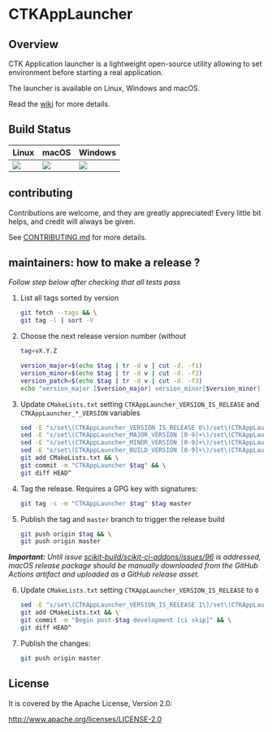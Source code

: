 CTKAppLauncher
==============

Overview
--------

CTK Application launcher is a lightweight open-source utility allowing to set environment before starting a real application.

The launcher is available on Linux, Windows and macOS.

Read the [wiki](http://www.commontk.org/index.php/Tools:_Application_launcher) for more details.

Build Status
------------

| Linux                          | macOS                         | Windows                       |
|--------------------------------|-------------------------------|-------------------------------|
| [![][circleci]][circleci-lnk]  | [![][gha]][gha-lnk]           | [![][appveyor]][appveyor-lnk] |


[appveyor]: https://ci.appveyor.com/api/projects/status/s6jen6mde8n72o8u/branch/master?svg=true
[appveyor-lnk]: https://ci.appveyor.com/project/commontk/AppLauncher

[circleci]: https://circleci.com/gh/commontk/AppLauncher.svg?style=svg
[circleci-lnk]: https://circleci.com/gh/commontk/AppLauncher

[gha]: https://github.com/commontk/AppLauncher/actions/workflows/CI.yml/badge.svg?branch=master
[gha-lnk]: https://github.com/commontk/AppLauncher/actions/workflows/CI.yml

contributing
------------

Contributions are welcome, and they are greatly appreciated! Every
little bit helps, and credit will always be given.

See [CONTRIBUTING.md][contributing] for more details.

[contributing]: https://github.com/commontk/AppLauncher/blob/master/CONTRIBUTING.md

maintainers: how to make a release ?
------------------------------------

*Follow step below after checking that all tests pass*


1. List all tags sorted by version

    ```bash
    git fetch --tags && \
    git tag -l | sort -V
    ```

2. Choose the next release version number (without

    ```bash
    tag=vX.Y.Z

    version_major=$(echo $tag | tr -d v | cut -d. -f1)
    version_minor=$(echo $tag | tr -d v | cut -d. -f2)
    version_patch=$(echo $tag | tr -d v | cut -d. -f3)
    echo "version_major [$version_major] version_minor[$version_minor] version_patch[$version_patch]"
    ```

3. Update `CMakeLists.txt` setting `CTKAppLauncher_VERSION_IS_RELEASE` and `CTKAppLauncher_*_VERSION` variables

    ```bash
    sed -E "s/set\(CTKAppLauncher_VERSION_IS_RELEASE 0\)/set\(CTKAppLauncher_VERSION_IS_RELEASE 1\)/g" -i CMakeLists.txt && \
    sed -E "s/set\(CTKAppLauncher_MAJOR_VERSION [0-9]+\)/set\(CTKAppLauncher_MAJOR_VERSION $version_major\)/g" -i CMakeLists.txt && \
    sed -E "s/set\(CTKAppLauncher_MINOR_VERSION [0-9]+\)/set\(CTKAppLauncher_MINOR_VERSION $version_minor\)/g" -i CMakeLists.txt && \
    sed -E "s/set\(CTKAppLauncher_BUILD_VERSION [0-9]+\)/set\(CTKAppLauncher_BUILD_VERSION $version_patch\)/g" -i CMakeLists.txt && \
    git add CMakeLists.txt && \
    git commit -m "CTKAppLauncher $tag" && \
    git diff HEAD^
    ```

4. Tag the release. Requires a GPG key with signatures:

    ```bash
    git tag -s -m "CTKAppLauncher $tag" $tag master
    ```

5. Publish the tag and `master` branch to trigger the release build

    ```bash
    git push origin $tag && \
    git push origin master
    ```

_**Important:** Until issue [scikit-build/scikit-ci-addons/issues/96](https://github.com/scikit-build/scikit-ci-addons/issues/96) is addressed, macOS release package should be manually downloaded from the GitHub Actions artifact and uploaded as a GitHub release asset._

6. Update `CMakeLists.txt` setting `CTKAppLauncher_VERSION_IS_RELEASE` to `0`

    ```bash
    sed -E "s/set\(CTKAppLauncher_VERSION_IS_RELEASE 1\)/set\(CTKAppLauncher_VERSION_IS_RELEASE 0\)/g" -i CMakeLists.txt && \
    git add CMakeLists.txt && \
    git commit -m "Begin post-$tag development [ci skip]" && \
    git diff HEAD^
    ```

7. Publish the changes:

    ```bash
    git push origin master
    ```

License
-------

It is covered by the Apache License, Version 2.0:

http://www.apache.org/licenses/LICENSE-2.0

